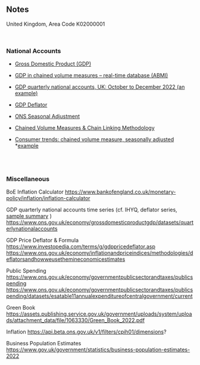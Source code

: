 <br>

## Notes

United Kingdom, Area Code
K02000001

<br>

### National Accounts

* [Gross Domestic Product (GDP)](https://www.ons.gov.uk/economy/grossdomesticproductgdp)

* [GDP in chained volume measures – real-time database (ABMI)](https://www.ons.gov.uk/economy/grossdomesticproductgdp/datasets/realtimedatabaseforukgdpabmi)

* [GDP quarterly national accounts, UK: October to December 2022 (an example)](https://www.ons.gov.uk/economy/grossdomesticproductgdp/bulletins/quarterlynationalaccounts/octobertodecember2022)

* [GDP Deflator](https://www.gov.uk/government/collections/gdp-deflators-at-market-prices-and-money-gdp)

* [ONS Seasonal Adjustment](https://www.ons.gov.uk/methodology/methodologytopicsandstatisticalconcepts/seasonaladjustment)

* [Chained Volume Measures & Chain Linking Methodology](https://www.ons.gov.uk/economy/nationalaccounts/uksectoraccounts/methodologies/chainlinkingmethodsusedwithintheuknationalaccounts)

* [Consumer trends: chained volume measure, seasonally adjusted](https://www.beta.ons.gov.uk/economy/nationalaccounts/satelliteaccounts/datasets/consumertrendschainedvolumemeasureseasonallyadjusted/current)
  *[example](https://www.ons.gov.uk/economy/nationalaccounts/satelliteaccounts/bulletins/consumertrends/octobertodecember2022)

<br>
<br>

### Miscellaneous

BoE Inflation Calculator
https://www.bankofengland.co.uk/monetary-policy/inflation/inflation-calculator

GDP quarterly national accounts time series (cf. IHYQ, deflator series, [sample summary]((https://www.ons.gov.uk/economy/grossdomesticproductgdp/bulletins/quarterlynationalaccounts/octobertodecember2022)) )
https://www.ons.gov.uk/economy/grossdomesticproductgdp/datasets/quarterlynationalaccounts

GDP Price Deflator & Formula
https://www.investopedia.com/terms/g/gdppricedeflator.asp
https://www.ons.gov.uk/economy/inflationandpriceindices/methodologies/deflatorsandhowweusethemineconomicestimates

Public Spending
https://www.ons.gov.uk/economy/governmentpublicsectorandtaxes/publicspending
https://www.ons.gov.uk/economy/governmentpublicsectorandtaxes/publicspending/datasets/esatable11annualexpenditureofcentralgovernment/current

Green Book
https://assets.publishing.service.gov.uk/government/uploads/system/uploads/attachment_data/file/1063330/Green_Book_2022.pdf

Inflation
https://api.beta.ons.gov.uk/v1/filters/cpih01/dimensions?

Business Population Estimates
https://www.gov.uk/government/statistics/business-population-estimates-2022

<br>
<br>

<br>
<br>

<br>
<br>

<br>
<br>
